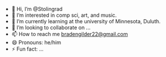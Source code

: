 - 👋 Hi, I’m @Stolingrad
- 👀 I’m interested in comp sci, art, and music.
- 🌱 I’m currently learning at the university of Minnesota, Duluth.
- 💞️ I’m looking to collaborate on ...
- 📫 How to reach me bradengilder22@gmail.com
- 😄 Pronouns: he/him
- ⚡ Fun fact: ...

<!---
Stolingrad/Stolingrad is a ✨ special ✨ repository because its `README.md` (this file) appears on your GitHub profile.
You can click the Preview link to take a look at your changes.
--->
